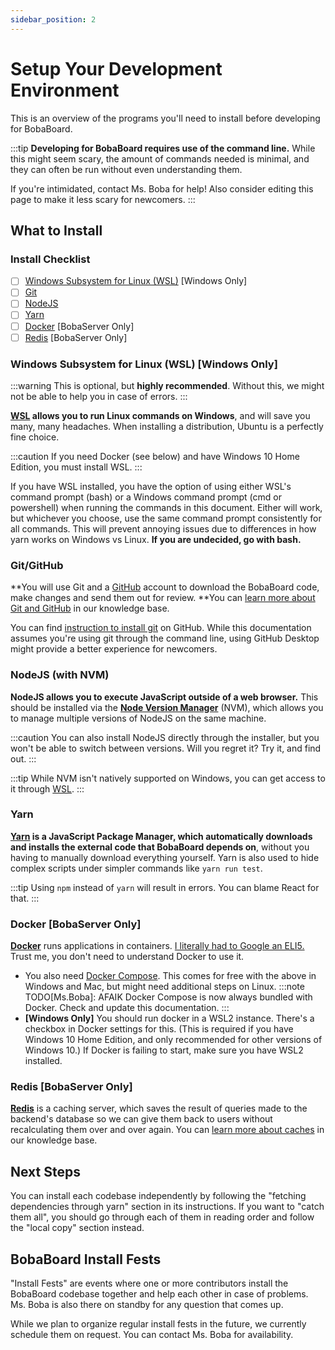 ```yaml
---
sidebar_position: 2
---
```


# Setup Your Development Environment

This is an overview of the programs you'll need to install before developing for BobaBoard.

:::tip
**Developing for BobaBoard requires use of the command line.** While this might seem scary, the amount of commands needed is minimal, and they can often be run without even understanding them.

If you're intimidated, contact Ms. Boba for help! Also consider editing this page to make it less scary for newcomers.
:::

## What to Install

### Install Checklist

- [ ] [Windows Subsystem for Linux (WSL)](#windows-subsystem-for-linux-wsl-windows-only) [Windows Only]
- [ ] [Git](#git)
- [ ] [NodeJS](#nodejs-with-nvm)
- [ ] [Yarn](#yarn)
- [ ] [Docker](#docker-bobaserver-only) [BobaServer Only]
- [ ] [Redis](#redis-bobaserver-only) [BobaServer Only]

### Windows Subsystem for Linux (WSL) [Windows Only]

:::warning
This is optional, but **highly recommended**. Without this, we might not be able to help you in case of errors.
:::

**[WSL](https://docs.microsoft.com/en-us/windows/wsl/install-win10) allows you to run Linux commands on Windows**, and will save you many, many headaches. When installing a distribution, Ubuntu is a perfectly fine choice.

:::caution
If you need Docker (see below) and have Windows 10 Home Edition, you must install WSL.
:::

If you have WSL installed, you have the option of using either WSL's command prompt (bash) or a Windows command prompt (cmd or powershell) when running the commands in this document. Either will work, but whichever you choose, use the same command prompt consistently for all commands. This will prevent annoying issues due to differences in how yarn works on Windows vs Linux. **If you are undecided, go with bash.**

### Git/GitHub

**You will use Git and a [GitHub](https://github.com/) account to download the BobaBoard code, make changes and send them out for review. **You can [learn more about Git and GitHub](/docs/engineering/knowledge-base/github) in our knowledge base.

You can find [instruction to install git](https://github.com/git-guides/install-git) on GitHub. While this documentation assumes you're using git through the command line, using GitHub Desktop might provide a better experience for newcomers.

### NodeJS (with NVM)

**NodeJS allows you to execute JavaScript outside of a web browser.** This should be installed via the [**Node Version Manager**](https://github.com/nvm-sh/nvm) (NVM), which allows you to manage multiple versions of NodeJS on the same machine.

:::caution
You can also install NodeJS directly through the installer, but you won't be able to switch between versions. Will you regret it? Try it, and find out.
:::

:::tip
While NVM isn't natively supported on Windows, you can get access to it through [WSL](#windows-subsystem-for-linux-wsl-windows-only).
:::

### Yarn

**[Yarn](https://classic.yarnpkg.com/en/) is a JavaScript Package Manager, which automatically downloads and installs the external code that BobaBoard depends on**, without you having to manually download everything yourself. Yarn is also used to hide complex scripts under simpler commands like `yarn run test`.

:::tip
Using `npm` instead of `yarn` will result in errors. You can blame React for that.
:::

### Docker [BobaServer Only]

[**Docker**](https://www.docker.com/products/docker-desktop) runs applications in containers. [I literally had to Google an ELI5.](https://www.reddit.com/r/docker/comments/9xwlg6/can_anyone_eli5_what_docker_is_and_its_practical/) Trust me, you don't need to understand Docker to use it.

- You also need [Docker Compose](https://docs.docker.com/compose/install/). This comes for free with the above in Windows and Mac, but might need additional steps on Linux.
  :::note
  TODO[Ms.Boba]: AFAIK Docker Compose is now always bundled with Docker. Check and update this documentation.
  :::
- **[Windows Only]** You should run docker in a WSL2 instance. There's a checkbox in Docker settings for this. (This is required if you have Windows 10 Home Edition, and only recommended for other versions of Windows 10.) If Docker is failing to start, make sure you have WSL2 installed.

### Redis [BobaServer Only]

[**Redis**](https://redis.io/topics/quickstart) is a caching server, which saves the result of queries made to the backend's database so we can give them back to users without recalculating them over and over again. You can [learn more about caches](.../../../knowledge-base/caching) in our knowledge base.

## Next Steps

You can install each codebase independently by following the "fetching dependencies through yarn" section in its instructions. If you want to "catch them all", you should go through each of them in reading order and follow the "local copy" section instead.

## BobaBoard Install Fests

"Install Fests" are events where one or more contributors install the BobaBoard codebase together and help each other in case of problems. Ms. Boba is also there on standby for any question that comes up.

While we plan to organize regular install fests in the future, we currently schedule them on request. You can contact Ms. Boba for availability.
